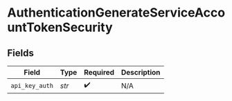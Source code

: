 # AuthenticationGenerateServiceAccountTokenSecurity


## Fields

| Field              | Type               | Required           | Description        |
| ------------------ | ------------------ | ------------------ | ------------------ |
| `api_key_auth`     | *str*              | :heavy_check_mark: | N/A                |